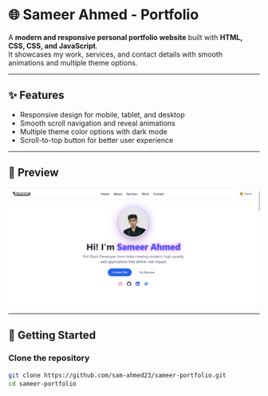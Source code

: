 # 🌐 Sameer Ahmed - Portfolio

A **modern and responsive personal portfolio website** built with **HTML, CSS, CSS, and JavaScript**.  
It showcases my work, services, and contact details with smooth animations and multiple theme options.

---

## ✨ Features
- Responsive design for mobile, tablet, and desktop
- Smooth scroll navigation and reveal animations
- Multiple theme color options with dark mode
- Scroll-to-top button for better user experience
  

---
## 📸 Preview
![Portfolio Preview](./images/sam1.png)

---

## 🚀 Getting Started

### Clone the repository
```bash
git clone https://github.com/sam-ahmed23/sameer-portfolio.git
cd sameer-portfolio
